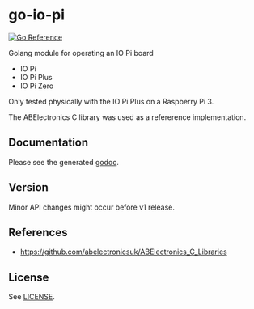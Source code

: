 # go-io-pi

[![Go Reference](https://pkg.go.dev/badge/github.com/stigok/go-io-pi.svg)][godoc]

Golang module for operating an IO Pi board

- IO Pi
- IO Pi Plus
- IO Pi Zero

Only tested physically with the IO Pi Plus on a Raspberry Pi 3.

The ABElectronics C library was used as a refererence implementation.

## Documentation

Please see the generated [godoc][].

## Version

Minor API changes might occur before v1 release.

## References

- https://github.com/abelectronicsuk/ABElectronics_C_Libraries

## License

See [LICENSE](./LICENSE).

[godoc]: https://godoc.org/github.com/stigok/go-io-pi
